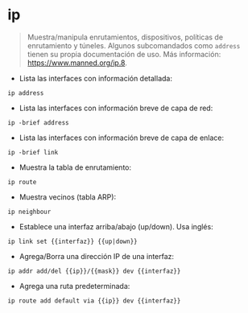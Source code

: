 # ip

> Muestra/manipula enrutamientos, dispositivos, políticas de enrutamiento y túneles.
> Algunos subcomandados como `address` tienen su propia documentación de uso.
> Más información: <https://www.manned.org/ip.8>.

- Lista las interfaces con información detallada:

`ip address`

- Lista las interfaces con información breve de capa de red:

`ip -brief address`

- Lista las interfaces con información breve de capa de enlace:

`ip -brief link`

- Muestra la tabla de enrutamiento:

`ip route`

- Muestra vecinos (tabla ARP):

`ip neighbour`

- Establece una interfaz arriba/abajo (up/down). Usa inglés:

`ip link set {{interfaz}} {{up|down}}`

- Agrega/Borra una dirección IP de una interfaz:

`ip addr add/del {{ip}}/{{mask}} dev {{interfaz}}`

- Agrega una ruta predeterminada:

`ip route add default via {{ip}} dev {{interfaz}}`
